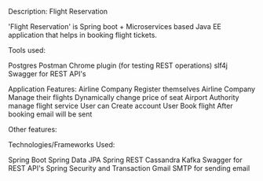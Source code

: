 Description: Flight Reservation

'Flight Reservation' is Spring boot + Microservices based Java EE application that helps in booking flight tickets.

Tools used:

Postgres
Postman Chrome plugin (for testing REST operations)
slf4j
Swagger for REST API's


Application Features:
Airline Company Register themselves
Airline Company Manage their flights
Dynamically change price of seat 
Airport Authority manage flight service
User can Create account
User Book flight 
After booking email will be sent

Other features:

Technologies/Frameworks Used:

Spring Boot
Spring Data JPA
Spring REST
Cassandra
Kafka
Swagger for REST API's
Spring Security and Transaction
Gmail SMTP for sending email
